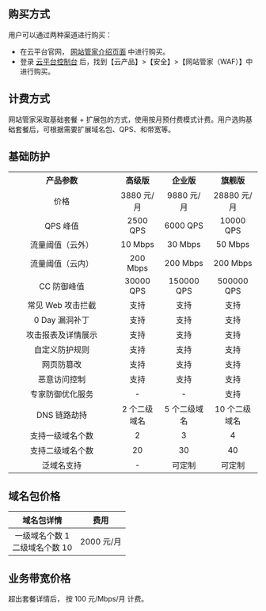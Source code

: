 ## 购买方式
用户可以通过两种渠道进行购买：
- 在云平台官网， [网站管家介绍页面](/product/waf) 中进行购买。
- 登录 [云平台控制台](http://console.tcecqpoc.fsphere.cn/) 后，找到【云产品】>【安全】>【网站管家（WAF）】中进行购买。

## 计费方式
网站管家采取基础套餐 + 扩展包的方式，使用按月预付费模式计费。用户选购基础套餐后，可根据需要扩展域名包、QPS、和带宽等。

## 基础防护
<table align="center">
<tbody align="center">
<tr>
<th width="200">产品参数</th>
<th>高级版</th>
<th>企业版</th>
<th>旗舰版</th>
</tr>
<tr align="center">
<td>价格</td>
<td>3880 元/月</td>
<td>9880 元/月</td>
<td>28880 元/月</td>
</tr> <tr>
<td align="center">QPS 峰值</td>
<td>2500 QPS</td>
<td>6000 QPS</td>
<td>10000 QPS</td>
</tr> <tr>
<td align="center">流量阈值（云外）</td>
<td>10 Mbps</td>
<td>30 Mbps</td>
<td>50 Mbps</td>
</tr> <tr>
<td align="center">流量阈值（云内）</td>
<td>200 Mbps</td>
<td>200 Mbps</td>
<td>200 Mbps</td>
</tr> <tr>
<td align="center">CC 防御峰值</td>
<td>30000 QPS</td>
<td>150000 QPS</td>
<td>500000 QPS</td>
</tr> <tr>
<td align="center">常见 Web 攻击拦截</td>
<td>支持</td>
<td>支持</td>
<td>支持</td>
</tr> <tr>
<td align="center">0 Day 漏洞补丁</td>
<td>支持</td>
<td>支持</td>
<td>支持</td>
</tr> <tr>
<td align="center">攻击报表及详情展示</td>
<td>支持</td>
<td>支持</td>
<td>支持</td>
</tr> <tr>
<td align="center">自定义防护规则</td>
<td>支持</td>
<td>支持</td>
<td>支持</td>
</tr> <tr>
<td align="center">网页防篡改</td>
<td>支持</td>
<td>支持</td>
<td>支持</td>
</tr> <tr>
<td align="center">恶意访问控制</td>
<td>支持</td>
<td>支持</td>
<td>支持</td>
</tr> <tr>
<td align="center">专家防御优化服务</td>
<td>-</td>
<td>-</td>
<td>支持</td>
</tr> <tr>
<td align="center">DNS 链路劫持</td>
<td>2 个二级域名</td>
<td>5 个二级域名</td>
<td>10 个二级域名</td>
</tr> <tr>
<td align="center">支持一级域名个数</td>
<td>2</td>
<td>3</td>
<td>4</td>
</tr> <tr>
<td align="center">支持二级域名个数</td>
<td>20</td>
<td>30</td>
<td>40</td>
</tr><tr>
<td align="center">泛域名支持</td>
<td>-</td>
<td>可定制</td>
<td>可定制</td>
</tr>
</tbody>
</table>



## 域名包价格

 | 域名包详情 | 费用 |
 |:---------:|:---------:|
 |一级域名个数 1 <br> 二级域名个数 10|2000 元/月|
 
## 业务带宽价格
超出套餐详情后， 按 100 元/Mbps/月 计费。
